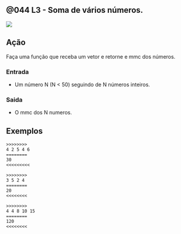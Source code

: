 ## @044 L3 - Soma de vários números.

![](https://raw.githubusercontent.com/qxcodefup/moodle/master/base/044/__capa.jpg)
[](https://raw.githubusercontent.com/qxcodefup/moodle/master/base/044/solver.py)

## Ação

Faça uma função que receba um vetor e retorne e mmc dos números.

### Entrada

*   Um número N (N < 50) seguindo de N números inteiros.

### Saida

*   O mmc dos N numeros.

## Exemplos

```
>>>>>>>>
4 2 5 4 6
========
30
<<<<<<<<<

>>>>>>>>
3 5 2 4
========
20
<<<<<<<<

>>>>>>>>
4 4 8 10 15
========
120
<<<<<<<<
```
